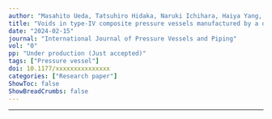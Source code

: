 ```yaml
---
author: "Masahito Ueda, Tatsuhiro Hidaka, Naruki Ichihara, Haiya Yang, Wataru Iwase, Tetsuya Matsuda, Naoki Morita, Ryoma Aoki, Tomohiro Yokozeki"
title: "Voids in type-IV composite pressure vessels manufactured by a dry filament-winding process"
date: "2024-02-15"
journal: "International Journal of Pressure Vessels and Piping"
vol: "0" 
pp: "Under production (Just accepted)"
tags: ["Pressure vessel"]
doi: 10.1177/xxxxxxxxxxxxxxx
categories: ["Research paper"]
ShowToc: false
ShowBreadCrumbs: false
---
```


* * *
